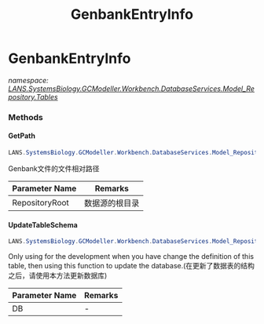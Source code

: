 ﻿---
title: GenbankEntryInfo
---

# GenbankEntryInfo
_namespace: [LANS.SystemsBiology.GCModeller.Workbench.DatabaseServices.Model_Repository.Tables](N-LANS.SystemsBiology.GCModeller.Workbench.DatabaseServices.Model_Repository.Tables.html)_



### Methods

#### GetPath
```csharp
LANS.SystemsBiology.GCModeller.Workbench.DatabaseServices.Model_Repository.Tables.GenbankEntryInfo.GetPath(System.String)
```
Genbank文件的文件相对路径

|Parameter Name|Remarks|
|--------------|-------|
|RepositoryRoot|数据源的根目录|


#### UpdateTableSchema
```csharp
LANS.SystemsBiology.GCModeller.Workbench.DatabaseServices.Model_Repository.Tables.GenbankEntryInfo.UpdateTableSchema(LANS.SystemsBiology.GCModeller.Workbench.DatabaseServices.Model_Repository.SQLEngines.SQLiteIndex)
```
Only using for the development when you have change the definition of this table, then using this function to update the database.(在更新了数据表的结构之后，请使用本方法更新数据库)

|Parameter Name|Remarks|
|--------------|-------|
|DB|-|





